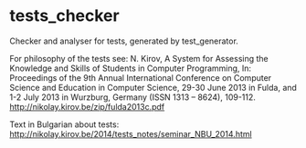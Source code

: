 tests_checker
=============
Checker and analyser for tests, generated by test_generator.

For philosophy of the tests see:
N. Kirov, A System for Assessing the Knowledge and Skills of Students in Computer Programming, In: Proceedings of the 9th Annual International Conference on Computer Science and Education in Computer Science, 29-30 June 2013 in Fulda, and 1-2 July 2013 in Wurzburg, Germany (ISSN 1313 – 8624), 109-112.
http://nikolay.kirov.be/zip/fulda2013c.pdf

Text in Bulgarian about tests:
http://nikolay.kirov.be/2014/tests_notes/seminar_NBU_2014.html
